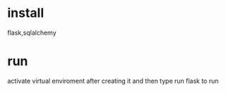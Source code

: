 # install
flask,sqlalchemy

# run
activate virtual enviroment after creating it and then type run flask to run
